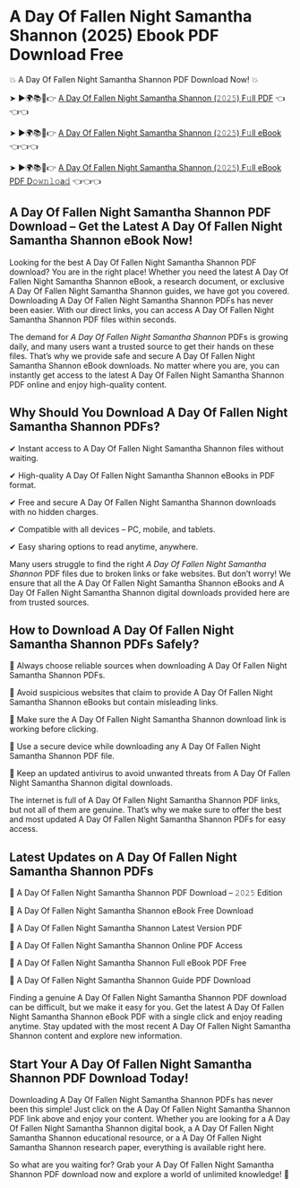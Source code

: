 # A Day Of Fallen Night Samantha Shannon (2025) Ebook PDF Download Free

💥 A Day Of Fallen Night Samantha Shannon PDF Download Now! 💥

➤ ►🌍📚📱👉 [A Day Of Fallen Night Samantha Shannon (𝟸𝟶𝟸𝟻) F𝚞ll PDF](https://getpdf.xyz/a-day-of-fallen-night-samantha-shannon) 👈👈👈


➤ ►🌍📚📱👉 [A Day Of Fallen Night Samantha Shannon (𝟸𝟶𝟸𝟻) F𝚞ll eBook](https://getpdf.xyz/a-day-of-fallen-night-samantha-shannon) 👈👈👈


➤ ►🌍📚📱👉 [A Day Of Fallen Night Samantha Shannon (𝟸𝟶𝟸𝟻) F𝚞ll eBook PDF D𝚘𝚠𝚗𝚕𝚘a𝚍](https://getpdf.xyz/a-day-of-fallen-night-samantha-shannon) 👈👈👈


## A Day Of Fallen Night Samantha Shannon PDF Download – Get the Latest A Day Of Fallen Night Samantha Shannon eBook Now!

Looking for the best A Day Of Fallen Night Samantha Shannon PDF download? You are in the right place! Whether you need the latest A Day Of Fallen Night Samantha Shannon eBook, a research document, or exclusive A Day Of Fallen Night Samantha Shannon guides, we have got you covered. Downloading A Day Of Fallen Night Samantha Shannon PDFs has never been easier. With our direct links, you can access A Day Of Fallen Night Samantha Shannon PDF files within seconds.

The demand for *A Day Of Fallen Night Samantha Shannon* PDFs is growing daily, and many users want a trusted source to get their hands on these files. That’s why we provide safe and secure A Day Of Fallen Night Samantha Shannon eBook downloads. No matter where you are, you can instantly get access to the latest A Day Of Fallen Night Samantha Shannon PDF online and enjoy high-quality content.

## Why Should You Download A Day Of Fallen Night Samantha Shannon PDFs?

✔ Instant access to A Day Of Fallen Night Samantha Shannon files without waiting.

✔ High-quality A Day Of Fallen Night Samantha Shannon eBooks in PDF format.

✔ Free and secure A Day Of Fallen Night Samantha Shannon downloads with no hidden charges.

✔ Compatible with all devices – PC, mobile, and tablets.

✔ Easy sharing options to read anytime, anywhere.

Many users struggle to find the right *A Day Of Fallen Night Samantha Shannon* PDF files due to broken links or fake websites. But don’t worry! We ensure that all the A Day Of Fallen Night Samantha Shannon eBooks and A Day Of Fallen Night Samantha Shannon digital downloads provided here are from trusted sources.

## How to Download A Day Of Fallen Night Samantha Shannon PDFs Safely?

📌 Always choose reliable sources when downloading A Day Of Fallen Night Samantha Shannon PDFs.

📌 Avoid suspicious websites that claim to provide A Day Of Fallen Night Samantha Shannon eBooks but contain misleading links.

📌 Make sure the A Day Of Fallen Night Samantha Shannon download link is working before clicking.

📌 Use a secure device while downloading any A Day Of Fallen Night Samantha Shannon PDF file.

📌 Keep an updated antivirus to avoid unwanted threats from A Day Of Fallen Night Samantha Shannon digital downloads.

The internet is full of A Day Of Fallen Night Samantha Shannon PDF links, but not all of them are genuine. That’s why we make sure to offer the best and most updated A Day Of Fallen Night Samantha Shannon PDFs for easy access.

## Latest Updates on A Day Of Fallen Night Samantha Shannon PDFs

🔹 A Day Of Fallen Night Samantha Shannon PDF Download – 𝟸𝟶𝟸𝟻 Edition

🔹 A Day Of Fallen Night Samantha Shannon eBook Free Download

🔹 A Day Of Fallen Night Samantha Shannon Latest Version PDF

🔹 A Day Of Fallen Night Samantha Shannon Online PDF Access

🔹 A Day Of Fallen Night Samantha Shannon Full eBook PDF Free

🔹 A Day Of Fallen Night Samantha Shannon Guide PDF Download

Finding a genuine A Day Of Fallen Night Samantha Shannon PDF download can be difficult, but we make it easy for you. Get the latest A Day Of Fallen Night Samantha Shannon eBook PDF with a single click and enjoy reading anytime. Stay updated with the most recent A Day Of Fallen Night Samantha Shannon content and explore new information.

## Start Your A Day Of Fallen Night Samantha Shannon PDF Download Today!

Downloading A Day Of Fallen Night Samantha Shannon PDFs has never been this simple! Just click on the A Day Of Fallen Night Samantha Shannon PDF link above and enjoy your content. Whether you are looking for a A Day Of Fallen Night Samantha Shannon digital book, a A Day Of Fallen Night Samantha Shannon educational resource, or a A Day Of Fallen Night Samantha Shannon research paper, everything is available right here.

So what are you waiting for? Grab your A Day Of Fallen Night Samantha Shannon PDF download now and explore a world of unlimited knowledge! 🚀